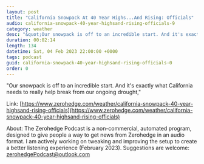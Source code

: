 ```yaml
---
layout: post
title: "California Snowpack At 40 Year Highs...And Rising: Officials"
audio: california-snowpack-40-year-highsand-rising-officials-9
category: weather
desc: "&quot;Our snowpack is off to an incredible start. And it's exactly what California needs to really help break from our ongoing drought,&quot; "
duration: 00:02:14
length: 134
datetime: Sat, 04 Feb 2023 22:00:00 +0000
tags: podcast
guid: california-snowpack-40-year-highsand-rising-officials-0
order: 0
---
```

&quot;Our snowpack is off to an incredible start. And it's exactly what California needs to really help break from our ongoing drought,&quot; 

Link: [https://www.zerohedge.com/weather/california-snowpack-40-year-highsand-rising-officials](https://www.zerohedge.com/weather/california-snowpack-40-year-highsand-rising-officials)

About: The Zerohedge Podcast is a non-commercial, automated program, designed to give people a way to get news from Zerohedge in an audio format.  I am actively working on tweaking and improving the setup to create a better listening experience (February 2023).  Suggestions are welcome: [zerohedgePodcast@outlook.com](mailto:zerohedgePodcast@outlook.com)